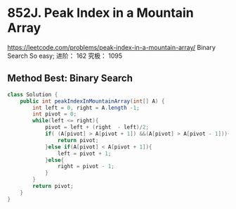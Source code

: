 # 852J. Peak Index in a Mountain Array
https://leetcode.com/problems/peak-index-in-a-mountain-array/
Binary Search So easy;
进阶：
162
究极：
1095
## Method Best: Binary Search

```java
class Solution {
    public int peakIndexInMountainArray(int[] A) {
        int left = 0, right = A.length -1;
        int pivot = 0;
        while(left <= right){
            pivot = left + (right  - left)/2;
            if( (A[pivot] > A[pivot + 1]) &&(A[pivot] > A[pivot - 1])){
                return pivot;
            }else if(A[pivot] < A[pivot + 1]){
                left = pivot + 1;
            }else{
                right = pivot - 1;
            }
        }
        return pivot;
    }
}
```

